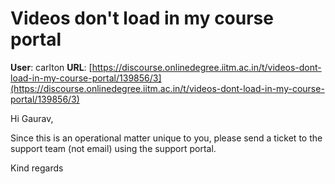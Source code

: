 # Videos don't load in my course portal

**User**: carlton
**URL**: [https://discourse.onlinedegree.iitm.ac.in/t/videos-dont-load-in-my-course-portal/139856/3](https://discourse.onlinedegree.iitm.ac.in/t/videos-dont-load-in-my-course-portal/139856/3)

Hi Gaurav,

Since this is an operational matter unique to you, please send a ticket to the support team (not email) using the support portal.

Kind regards

